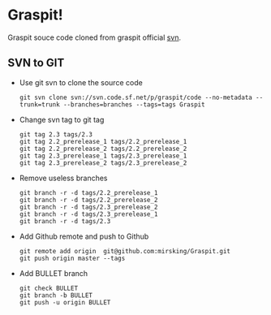 # Graspit!
Graspit souce code cloned from graspit official [svn](http://sourceforge.net/p/graspit/code/HEAD/tree/).

## SVN to GIT
* Use git svn to clone the source code 
	```
	git svn clone svn://svn.code.sf.net/p/graspit/code --no-metadata --trunk=trunk --branches=branches --tags=tags Graspit
	 ```
* Change svn tag to git tag
	```
	git tag 2.3 tags/2.3
 	git tag 2.2_prerelease_1 tags/2.2_prerelease_1 
  	git tag 2.2_prerelease_2 tags/2.2_prerelease_2 
   	git tag 2.3_prerelease_1 tags/2.3_prerelease_1
    git tag 2.3_prerelease_2 tags/2.3_prerelease_2
	```
* Remove useless branches
	```
	git branch -r -d tags/2.2_prerelease_1
 	git branch -r -d tags/2.2_prerelease_2
  	git branch -r -d tags/2.3_prerelease_2
   	git branch -r -d tags/2.3_prerelease_1
    git branch -r -d tags/2.3
	```
* Add Github remote and push to Github
	```
	git remote add origin  git@github.com:mirsking/Graspit.git
 	git push origin master --tags
	```
* Add BULLET branch
	```
	git check BULLET
	git branch -b BULLET
	git push -u origin BULLET
	```

